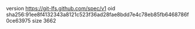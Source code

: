 version https://git-lfs.github.com/spec/v1
oid sha256:91ee8f4132343a8121c523f36ad28fae8bdd7e4c78eb85fb6468786f0ce63975
size 3662
